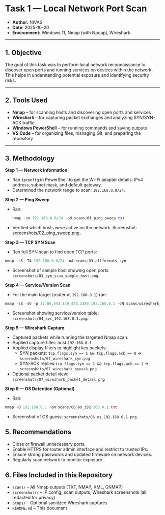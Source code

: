 # Task 1 — Local Network Port Scan

- **Author:** NIVAS  
- **Date:** 2025-10-20  
- **Environment:** Windows 11, Nmap (with Npcap), Wireshark  



---

## 1. Objective
The goal of this task was to perform local network reconnaissance to discover open ports and running services on devices within the network. This helps in understanding potential exposure and identifying security risks.

---

## 2. Tools Used
- **Nmap** – for scanning hosts and discovering open ports and services  
- **Wireshark** – for capturing packet exchanges and analyzing SYN/SYN-ACK traffic  
- **Windows PowerShell** – for running commands and saving outputs  
- **VS Code** – for organizing files, managing Git, and preparing the repository  

---

## 3. Methodology
**Step 1 — Network Information**
- Ran `ipconfig` in PowerShell to get the Wi-Fi adapter details: IPv4 address, subnet mask, and default gateway.  
- Determined the network range to scan: `192.168.0.0/24`.

**Step 2 — Ping Sweep**
- Ran:  
  ```powershell
  nmap -sn 192.168.0.0/24 -oN scans/01_ping_sweep.txt
  ```
- Verified which hosts were active on the network. Screenshot: screenshots/02_ping_sweep.png.

**Step 3 — TCP SYN Scan**
- Ran full SYN scan to find open TCP ports:
 ```powershell
 nmap -sS -T4 192.168.0.0/24 -oA scans/03_allformats_syn
  ```
- Screenshot of sample host showing open ports: `screenshots/03_syn_scan_sample_host.png`.

**Step 4 — Service/Version Scan**
- For the main target (router at `192.168.0.1`) ran:
 ```powershell
 nmap -sS -sV -p 22,80,443,139,445,3389 192.168.0.1 -oN scans/wireshark_target_nmap.txt
 ```
- Screenshot showing service/version table: `screenshots/04_svc_192.168.0.1.png`.

**Step 5 — Wireshark Capture**
- Captured packets while running the targeted Nmap scan.
- Applied capture filter: host `192.168.0.1`
- Applied display filters to highlight key packets:
   - SYN packets: `tcp.flags.syn == 1 && tcp.flags.ack == 0` → `screenshots/07_wireshark_syn.png`
   - SYN-ACK replies:`tcp.flags.syn == 1 && tcp.flags.ack == 1` → `screenshots/07_wireshark_synack.png`
- Optional packet detail view: `screenshots/07_wireshark_packet_detail.png`

**Step 6 — OS Detection (Optional)**
- Ran:
 ```powershell
 nmap -O 192.168.0.1 -oN scans/06_os_192.168.0.1.txt
 ```
- Screenshot of OS guess: `screenshots/06_os_192.168.0.1.png`.

## 5. Recommendations
- Close or firewall unnecessary ports.
- Enable HTTPS for router admin interface and restrict to trusted IPs.
- Ensure strong passwords and updated firmware on network devices.
- Regularly scan network to monitor exposure.

## 6. Files Included in this Repository
- `scans/` – All Nmap outputs (TXT, NMAP, XML, GNMAP)
- `screenshots/` – IP config, scan outputs, Wireshark screenshots (all redacted for privacy)
- `pcaps/` – Optional sanitized Wireshark captures
- `README.md` – This document
